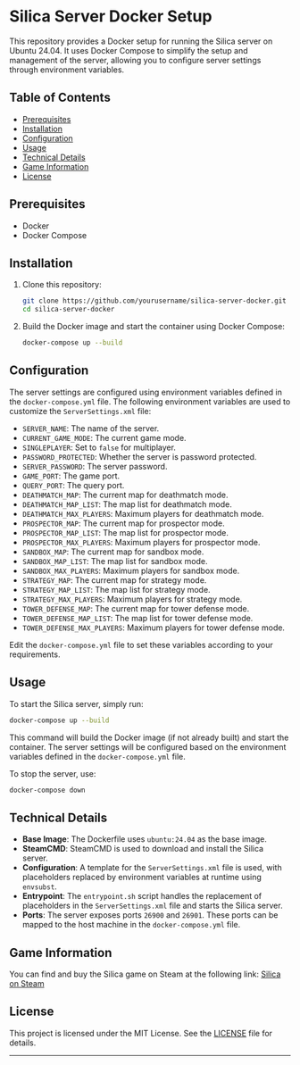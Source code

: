 # Silica Server Docker Setup

This repository provides a Docker setup for running the Silica server on Ubuntu 24.04. It uses Docker Compose to simplify the setup and management of the server, allowing you to configure server settings through environment variables.

## Table of Contents

- [Prerequisites](#prerequisites)
- [Installation](#installation)
- [Configuration](#configuration)
- [Usage](#usage)
- [Technical Details](#technical-details)
- [Game Information](#game-information)
- [License](#license)

## Prerequisites

- Docker
- Docker Compose

## Installation

1. Clone this repository:
    ```sh
    git clone https://github.com/yourusername/silica-server-docker.git
    cd silica-server-docker
    ```

2. Build the Docker image and start the container using Docker Compose:
    ```sh
    docker-compose up --build
    ```

## Configuration

The server settings are configured using environment variables defined in the `docker-compose.yml` file. The following environment variables are used to customize the `ServerSettings.xml` file:

- `SERVER_NAME`: The name of the server.
- `CURRENT_GAME_MODE`: The current game mode.
- `SINGLEPLAYER`: Set to `false` for multiplayer.
- `PASSWORD_PROTECTED`: Whether the server is password protected.
- `SERVER_PASSWORD`: The server password.
- `GAME_PORT`: The game port.
- `QUERY_PORT`: The query port.
- `DEATHMATCH_MAP`: The current map for deathmatch mode.
- `DEATHMATCH_MAP_LIST`: The map list for deathmatch mode.
- `DEATHMATCH_MAX_PLAYERS`: Maximum players for deathmatch mode.
- `PROSPECTOR_MAP`: The current map for prospector mode.
- `PROSPECTOR_MAP_LIST`: The map list for prospector mode.
- `PROSPECTOR_MAX_PLAYERS`: Maximum players for prospector mode.
- `SANDBOX_MAP`: The current map for sandbox mode.
- `SANDBOX_MAP_LIST`: The map list for sandbox mode.
- `SANDBOX_MAX_PLAYERS`: Maximum players for sandbox mode.
- `STRATEGY_MAP`: The current map for strategy mode.
- `STRATEGY_MAP_LIST`: The map list for strategy mode.
- `STRATEGY_MAX_PLAYERS`: Maximum players for strategy mode.
- `TOWER_DEFENSE_MAP`: The current map for tower defense mode.
- `TOWER_DEFENSE_MAP_LIST`: The map list for tower defense mode.
- `TOWER_DEFENSE_MAX_PLAYERS`: Maximum players for tower defense mode.

Edit the `docker-compose.yml` file to set these variables according to your requirements.

## Usage

To start the Silica server, simply run:

```sh
docker-compose up --build
```

This command will build the Docker image (if not already built) and start the container. The server settings will be configured based on the environment variables defined in the `docker-compose.yml` file.

To stop the server, use:

```sh
docker-compose down
```

## Technical Details

- **Base Image**: The Dockerfile uses `ubuntu:24.04` as the base image.
- **SteamCMD**: SteamCMD is used to download and install the Silica server.
- **Configuration**: A template for the `ServerSettings.xml` file is used, with placeholders replaced by environment variables at runtime using `envsubst`.
- **Entrypoint**: The `entrypoint.sh` script handles the replacement of placeholders in the `ServerSettings.xml` file and starts the Silica server.
- **Ports**: The server exposes ports `26900` and `26901`. These ports can be mapped to the host machine in the `docker-compose.yml` file.

## Game Information

You can find and buy the Silica game on Steam at the following link: [Silica on Steam](https://store.steampowered.com/app/1494420/Silica/)

## License

This project is licensed under the MIT License. See the [LICENSE](LICENSE) file for details.

---
